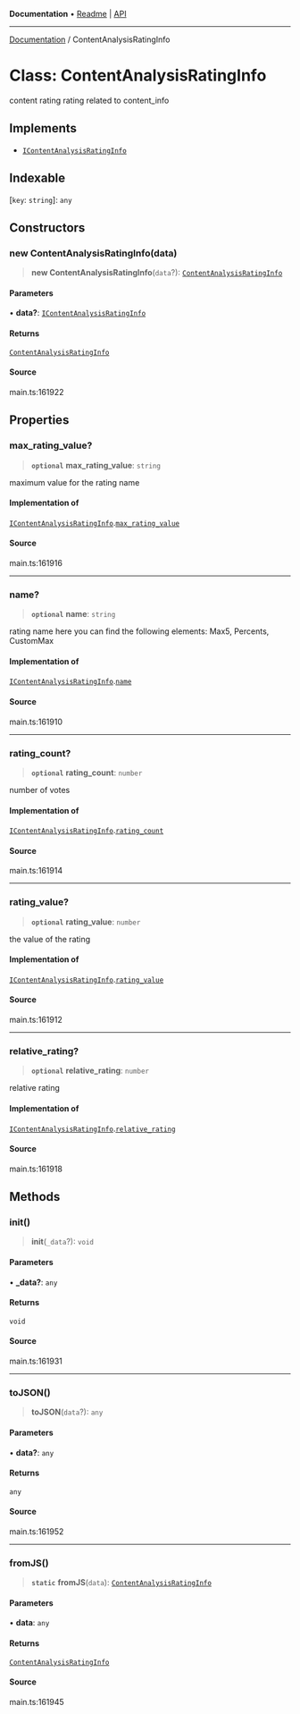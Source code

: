 **Documentation** • [Readme](../README.md) \| [API](../globals.md)

***

[Documentation](../README.md) / ContentAnalysisRatingInfo

# Class: ContentAnalysisRatingInfo

content rating rating related to content_info

## Implements

- [`IContentAnalysisRatingInfo`](../interfaces/IContentAnalysisRatingInfo.md)

## Indexable

 \[`key`: `string`\]: `any`

## Constructors

### new ContentAnalysisRatingInfo(data)

> **new ContentAnalysisRatingInfo**(`data`?): [`ContentAnalysisRatingInfo`](ContentAnalysisRatingInfo.md)

#### Parameters

• **data?**: [`IContentAnalysisRatingInfo`](../interfaces/IContentAnalysisRatingInfo.md)

#### Returns

[`ContentAnalysisRatingInfo`](ContentAnalysisRatingInfo.md)

#### Source

main.ts:161922

## Properties

### max\_rating\_value?

> **`optional`** **max\_rating\_value**: `string`

maximum value for the rating name

#### Implementation of

[`IContentAnalysisRatingInfo`](../interfaces/IContentAnalysisRatingInfo.md).[`max_rating_value`](../interfaces/IContentAnalysisRatingInfo.md#max_rating_value)

#### Source

main.ts:161916

***

### name?

> **`optional`** **name**: `string`

rating name
here you can find the following elements: Max5, Percents, CustomMax

#### Implementation of

[`IContentAnalysisRatingInfo`](../interfaces/IContentAnalysisRatingInfo.md).[`name`](../interfaces/IContentAnalysisRatingInfo.md#name)

#### Source

main.ts:161910

***

### rating\_count?

> **`optional`** **rating\_count**: `number`

number of votes

#### Implementation of

[`IContentAnalysisRatingInfo`](../interfaces/IContentAnalysisRatingInfo.md).[`rating_count`](../interfaces/IContentAnalysisRatingInfo.md#rating_count)

#### Source

main.ts:161914

***

### rating\_value?

> **`optional`** **rating\_value**: `number`

the value of the rating

#### Implementation of

[`IContentAnalysisRatingInfo`](../interfaces/IContentAnalysisRatingInfo.md).[`rating_value`](../interfaces/IContentAnalysisRatingInfo.md#rating_value)

#### Source

main.ts:161912

***

### relative\_rating?

> **`optional`** **relative\_rating**: `number`

relative rating

#### Implementation of

[`IContentAnalysisRatingInfo`](../interfaces/IContentAnalysisRatingInfo.md).[`relative_rating`](../interfaces/IContentAnalysisRatingInfo.md#relative_rating)

#### Source

main.ts:161918

## Methods

### init()

> **init**(`_data`?): `void`

#### Parameters

• **\_data?**: `any`

#### Returns

`void`

#### Source

main.ts:161931

***

### toJSON()

> **toJSON**(`data`?): `any`

#### Parameters

• **data?**: `any`

#### Returns

`any`

#### Source

main.ts:161952

***

### fromJS()

> **`static`** **fromJS**(`data`): [`ContentAnalysisRatingInfo`](ContentAnalysisRatingInfo.md)

#### Parameters

• **data**: `any`

#### Returns

[`ContentAnalysisRatingInfo`](ContentAnalysisRatingInfo.md)

#### Source

main.ts:161945
